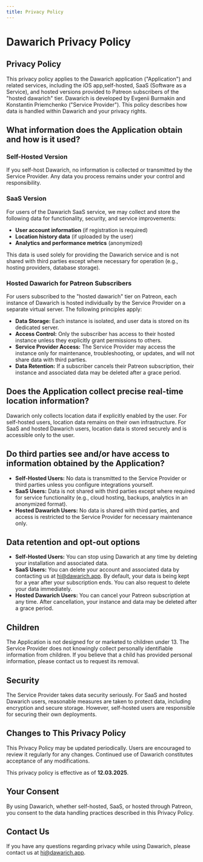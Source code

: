 ```yaml
---
title: Privacy Policy
---
```


# Dawarich Privacy Policy

## Privacy Policy

This privacy policy applies to the Dawarich application ("Application") and related services, including the iOS app,self-hosted, SaaS (Software as a Service), and hosted versions provided to Patreon subscribers of the "hosted dawarich" tier. Dawarich is developed by Evgenii Burmakin and Konstantin Priemchenko ("Service Provider"). This policy describes how data is handled within Dawarich and your privacy rights.

## What information does the Application obtain and how is it used?

### Self-Hosted Version
If you self-host Dawarich, no information is collected or transmitted by the Service Provider. Any data you process remains under your control and responsibility.

### SaaS Version
For users of the Dawarich SaaS service, we may collect and store the following data for functionality, security, and service improvements:
- **User account information** (if registration is required)
- **Location history data** (if uploaded by the user)
- **Analytics and performance metrics** (anonymized)

This data is used solely for providing the Dawarich service and is not shared with third parties except where necessary for operation (e.g., hosting providers, database storage).

### Hosted Dawarich for Patreon Subscribers
For users subscribed to the "hosted dawarich" tier on Patreon, each instance of Dawarich is hosted individually by the Service Provider on a separate virtual server. The following principles apply:
- **Data Storage:** Each instance is isolated, and user data is stored on its dedicated server.
- **Access Control:** Only the subscriber has access to their hosted instance unless they explicitly grant permissions to others.
- **Service Provider Access:** The Service Provider may access the instance only for maintenance, troubleshooting, or updates, and will not share data with third parties.
- **Data Retention:** If a subscriber cancels their Patreon subscription, their instance and associated data may be deleted after a grace period.

## Does the Application collect precise real-time location information?

Dawarich only collects location data if explicitly enabled by the user. For self-hosted users, location data remains on their own infrastructure. For SaaS and hosted Dawarich users, location data is stored securely and is accessible only to the user.

## Do third parties see and/or have access to information obtained by the Application?

- **Self-Hosted Users:** No data is transmitted to the Service Provider or third parties unless you configure integrations yourself.
- **SaaS Users:** Data is not shared with third parties except where required for service functionality (e.g., cloud hosting, backups, analytics in an anonymized format).
- **Hosted Dawarich Users:** No data is shared with third parties, and access is restricted to the Service Provider for necessary maintenance only.

## Data retention and opt-out options

- **Self-Hosted Users:** You can stop using Dawarich at any time by deleting your installation and associated data.
- **SaaS Users:** You can delete your account and associated data by contacting us at [hi@dawarich.app](mailto:hi@dawarich.app). By default, your data is being kept for a year after your subscription ends. You can also request to delete your data immediately.
- **Hosted Dawarich Users:** You can cancel your Patreon subscription at any time. After cancellation, your instance and data may be deleted after a grace period.

## Children

The Application is not designed for or marketed to children under 13. The Service Provider does not knowingly collect personally identifiable information from children. If you believe that a child has provided personal information, please contact us to request its removal.

## Security

The Service Provider takes data security seriously. For SaaS and hosted Dawarich users, reasonable measures are taken to protect data, including encryption and secure storage. However, self-hosted users are responsible for securing their own deployments.

## Changes to This Privacy Policy

This Privacy Policy may be updated periodically. Users are encouraged to review it regularly for any changes. Continued use of Dawarich constitutes acceptance of any modifications.

This privacy policy is effective as of **12.03.2025**.

## Your Consent

By using Dawarich, whether self-hosted, SaaS, or hosted through Patreon, you consent to the data handling practices described in this Privacy Policy.

## Contact Us

If you have any questions regarding privacy while using Dawarich, please contact us at [hi@dawarich.app](mailto:hi@dawarich.app).
